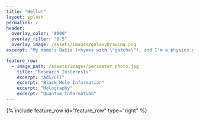 ```yaml
---
title: "Hello!"
layout: splash
permalink: /
header:
  overlay_color: "#000"
  overlay_filter: "0.5"
  overlay_image: /assets/images/galaxyDrawing.png
excerpt: "My name's Batia (rhymes with \"gotcha\"), and I'm a physics grad student. Please enjoy my website!"

feature_row:
  - image_path: /assets/images/perimeter_photo.jpg
    title: "Research Insterests"
    excerpt: "AdS/CFT"
    excerpt: "Black Hole Information"
    excerpt: "Holography"
    excerpt: "Quantum Information"
---
```


{% include feature_row id="feature_row" type="right" %}

